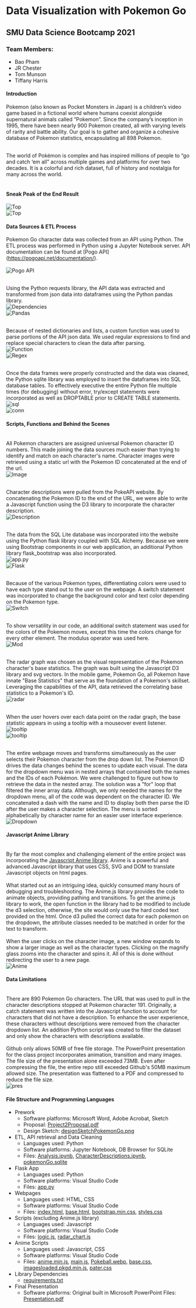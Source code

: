 # Data Visualization with Pokemon Go

## SMU Data Science Bootcamp 2021
### Team Members: 
* Bao Pham
* JR Chester
* Tom Munson
* Tiffany Harris

#### Introduction
Pokemon (also known as Pocket Monsters in Japan) is a children’s video game based in a fictional world where humans coexist alongside supernatural animals called “Pokemon”. Since the company’s inception in 1995, there have been nearly 900 Pokemon created, all with varying levels of rarity and battle ability. Our goal is to gather and organize a cohesive database of Pokemon statistics, encapsulating all 898 Pokemon.<br><br>

The world of Pokémon is complex and has inspired millions of people to “go and catch ‘em all” across multiple games and platforms for over two decades. It is a colorful and rich dataset, full of history and nostalgia for many across the world.<br><br>

#### Sneak Peak of the End Result
![Top](images/Webpage_Top.jpg)<br>
![Top](images/Webpage_Bottom.jpg)<br>

#### Data Sources & ETL Process
Pokemon Go character data was collected from an API using Python. The ETL process was performed in Python using a Jupyter Notebook server. API documentation can be found at [Pogo API] (https://pogoapi.net/documentation/). <br><br>
![Pogo API](images/ApiDoc.jpg)<br> 

<br>Using the Python requests library, the API data was extracted and transformed from json data into dataframes using the Python pandas library. <br>
![Dependencies](images/PythonDependencies.jpg)<br>
![Pandas](images/JsonToDf.jpg)<br>

<br>Because of nested dictionaries and lists, a custom function was used to parse portions of the API json data. We used regular expressions to find and replace special characters to clean the data after parsing. <br>
![Function](images/TidySplit.jpg)<br>
![Regex](images/Regex.jpg)<br>

<br>Once the data frames were properly constructed and the data was cleaned, the Python sqlite library was employed to insert the dataframes into SQL database tables. To effectively executive the entire Python file multiple times (for debugging) without error, try/except statements were incorporated as well as DROPTABLE prior to CREATE TABLE statements. <br>
![sql](images/sqlLite.jpg)<br>
![conn](images/conn.jpg)<br>

#### Scripts, Functions and Behind the Scenes
<br>All Pokemon characters are assigned universal Pokemon character ID numbers. This made joining the data sources much easier than trying to identify and match on each character's name. Character images were retrieved using a static url with the Pokemon ID concatenated at the end of the url. <br>
![Image](images/CharImage.jpg)<br>

<br>Character descriptions were pulled from the PokeAPI website. By concatenating the Pokemon ID to the end of the URL, we were able to write a Javascript function using the D3 library to incorporate the character description. 
<br> ![Description](images/CharDesc.jpg)<br>

<br>The data from the SQL Lite database was incorporated into the website using the Python flask library coupled with SQL Alchemy. Because we were using Bootstrap components in our web application, an additional Python library flask_bootstrap was also incorporated.<br>
![app.py](images/AppPy.jpg)<br>
![Flask](images/Flask.jpg)<br>

<br>Because of the various Pokemon types, differentiating colors were used to have each type stand out to the user on the webpage. A switch statement was incorporated to change the background color and text color depending on the Pokemon type. <br>
![Switch](images/switch.jpg)<br>

<br>To show versatility in our code, an additional switch statement was used for the colors of the Pokemon moves, except this time the colors change for every other element. The modulus operator was used here.<br>
![Mod](images/mod.jpg)<br>

<br>The radar graph was chosen as the visual representation of the Pokemon character's base statistics. The graph was built using the Javascript D3 library and svg vectors. In the mobile game, Pokemon Go, all Pokemon have innate "Base Statistics" that serve as the foundation of a Pokemon's skillset. Leveraging the capabilities of the API, data retrieved the correlating base statistics to a Pokemon's ID.<br>
![radar](images/radar.jpg)<br>

<br>When the user hovers over each data point on the radar graph, the base statistic appears in using a tooltip with a mouseover event listener.<br>
![tooltip](images/tooltip.jpg)<br>
![tooltip](images/RadarGraph.gif)<br>

<br>The entire webpage moves and transforms simultaneously as the user selects their Pokemon character from the drop down list. The Pokemon ID drives the data changes behind the scenes to update each visual. The data for the dropdown menu was in nested arrays that contained both the names and the IDs of each Pokémon. We were challenged to figure out how to retrieve the data in the nested array. The solution was a "for" loop that filtered the inner array data. Although, we only needed the names for the dropdown menu, all of the code was dependent on the character ID. We concatenated a dash with the name and ID to display both then parse the ID after the user makes a character selection. The menu is sorted alphabetically by character name for an easier user interface experience.<br>
![Dropdown](images/DropDown.gif)<br>

#### Javascript Anime Library
<br>By far the most complex and challenging element of the entire project was incorporating the [Javascript Anime library](https://animejs.com). Anime is a powerful and advanced Javascript library that uses CSS, SVG and DOM to translate Javascript objects on html pages.<br>
<br>What started out as an intriguing idea, quickly consumed many hours of debugging and troubleshooting. The Anime.js library provides the code to animate objects, providing pathing and transitions.  To get the anime.js library to work, the open function in the library had to be modified to include the d3 selection, otherwise, the site would only use the hard coded text provided on the html. Once d3 pulled the correct data for each pokemon on the dropdown, the attribute classes needed to be matched in order for the text to transform.<br>
<br>When the user clicks on the character image, a new window expands to show a larger image as well as the character types. Clicking on the magnify glass zooms into the character and spins it. All of this is done without redirecting the user to a new page.<br>
![Anime](images/Anime.gif)<br>

#### Data Limitations
<br>There are 890 Pokemon Go characters. The URL that was used to pull in the character descriptions stopped at Pokemon character 191. Originally, a catch statement was written into the Javascript function to account for characters that did not have a description. To enhance the user experience, these characters without descriptions were removed from the character dropdown list. An addition Python script was created to filter the dataset and only show the characters with descriptions available.<br>
<br>Github only allows 50MB of free file storage. The PowerPoint presentation for the class project incorporates animation, transition and many images. The file size of the presentation alone exceeded 73MB. Even after compressing the file, the entire repo still exceeded Github's 50MB maximum allowed size. The presentation was flattened to a PDF and compressed to reduce the file size.<br>
![pres](images/pres.jpg)<br>

#### File Structure and Programming Languages
* Prework
    * Software platforms: Microsoft Word, Adobe Acrobat, Sketch
    * Proposal: [Project2Proposal.pdf](Prework/Project2Proposal.pdf)
    * Design Sketch: [designSketchPokemonGo.png](Prework/DesignSketch/designSketchPokemonGo.png)
* ETL, API retrieval and Data Cleaning
    * Languages used: Python
    * Software platforms: Jupyter Notebook, DB Browser for SQLite
    * Files: [Analysis.ipynb](Analysis/Analysis.ipynb), [CharacterDescriptions.ipynb](Analysis/CharacterDescriptions.ipynb), [pokemonGo.sqlite](Analysis/pokemonGo.sqlite)
* Flask App
    * Languages used: Python
    * Software platforms: Visual Studio Code
    * Files: [app.py](app.py)
* Webpages
    * Languages used: HTML, CSS
    * Software platforms: Visual Studio Code
    * Files: [index.html](templates/index.html), [base.html](templates/base.html), [bootstrap.min.css](static/bootstrap.min.css), [styles.css](static/styles.css)
* Scripts (excluding Anime.js library)
    * Languages used: Javascript
    * Software platforms: Visual Studio Code
    * Files: [logic.js](static/logic.js), [radar_chart.js](static/radar_chart.js)
* Anime Scripts
    * Languages used: Javascript, CSS
    * Software platforms: Visual Studio Code
    * Files: [anime.min.js](static/anime.min.js), [main.js](static/main.js), [Pokeball.webp](static/Pokeball.webp), [base.css](static/base.css), [imagesloaded.pkgd.min.js](static/imagesloaded.pkgd.min.js), [pater.css](static/pater.css)
* Library Dependencies
    * [requirements.txt](requirements.txt)
* Final Presentation
    * Software platforms: Original built in Microsoft PowerPoint
    Files: [Presentation.pdf](Presentation.pdf)
